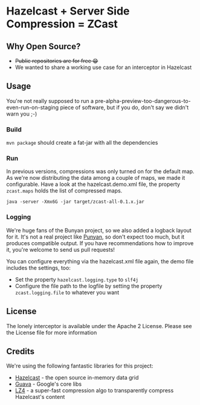 # Hazelcast + Server Side Compression = ZCast

## Why Open Source?

- ~~Public repositories are for free :grin:~~
- We wanted to share a working use case for an interceptor in Hazelcast  

## Usage

You're not really supposed to run a pre-alpha-preview-too-dangerous-to-even-run-on-staging piece of software, but if you do,
don't say we didn't warn you ;-)

### Build

`mvn package` should create a fat-jar with all the dependencies

### Run

In previous versions, compressions was only turned on for the default map. As we're now distributing the data among a couple of maps, we 
made it configurable. Have a look at the hazelcast.demo.xml file, the property `zcast.maps` holds the list of compressed maps.

`java -server -Xmx6G -jar target/zcast-all-0.1.x.jar`

### Logging

We're huge fans of the Bunyan project, so we also added a logback layout for it. It's not a real project
like [Punyan](https://www.github.com/zalora/punyan), so don't expect too much, but it produces compatible output. If you 
have recommendations how to improve it, you're welcome to send us pull requests!

You can configure everything via the hazelcast.xml file again, the demo file includes the settings, too:
- Set the property `hazelcast.logging.type` to `slf4j`
- Configure the file path to the logfile by setting the property `zcast.logging.file` to whatever you want 

## License

The lonely interceptor is available under the Apache 2 License. Please see the License file for more information

## Credits

We're using the following fantastic libraries for this project:
- [Hazelcast](https://github.com/hazelcast/hazelcast) - the open source in-memory data grid
- [Guava](https://github.com/google/guava) - Google's core libs
- [LZ4](https://github.com/jpountz/lz4-java) - a super-fast compression algo to transparently compress Hazelcast's content
